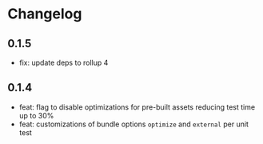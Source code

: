 # Changelog

## 0.1.5
- fix: update deps to rollup 4

## 0.1.4
- feat: flag to disable optimizations for pre-built assets reducing test time up to 30%
- feat: customizations of bundle options `optimize` and `external` per unit test